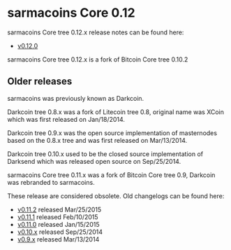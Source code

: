 sarmacoins Core 0.12
==================

sarmacoins Core tree 0.12.x release notes can be found here:
- [v0.12.0](release-notes/sarmacoins/release-notes-0.12.0.md)

sarmacoins Core tree 0.12.x is a fork of Bitcoin Core tree 0.10.2



Older releases
--------------

sarmacoins was previously known as Darkcoin.

Darkcoin tree 0.8.x was a fork of Litecoin tree 0.8, original name was XCoin
which was first released on Jan/18/2014.

Darkcoin tree 0.9.x was the open source implementation of masternodes based on
the 0.8.x tree and was first released on Mar/13/2014.

Darkcoin tree 0.10.x used to be the closed source implementation of Darksend
which was released open source on Sep/25/2014.

sarmacoins Core tree 0.11.x was a fork of Bitcoin Core tree 0.9, Darkcoin was rebranded
to sarmacoins.

These release are considered obsolete. Old changelogs can be found here:

- [v0.11.2](release-notes/sarmacoins/release-notes-0.11.2.md) released Mar/25/2015
- [v0.11.1](release-notes/sarmacoins/release-notes-0.11.1.md) released Feb/10/2015
- [v0.11.0](release-notes/sarmacoins/release-notes-0.11.0.md) released Jan/15/2015
- [v0.10.x](release-notes/sarmacoins/release-notes-0.10.0.md) released Sep/25/2014
- [v0.9.x](release-notes/sarmacoins/release-notes-0.9.0.md) released Mar/13/2014
